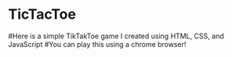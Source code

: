# TicTacToe

#Here is a simple TikTakToe game I created using HTML, CSS, and JavaScript
#You can play this using a chrome browser!
